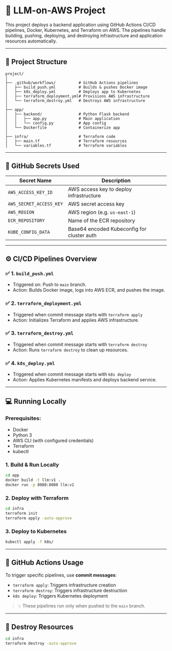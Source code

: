 
# 🚀 LLM-on-AWS Project

This project deploys a backend application using GitHub Actions CI/CD pipelines, Docker, Kubernetes, and Terraform on AWS. The pipelines handle building, pushing, deploying, and destroying infrastructure and application resources automatically.

---

## 📁 Project Structure

```
project/
│
├── .github/workflows/          # GitHub Actions pipelines
│   ├── build_push.yml          # Builds & pushes Docker image
│   ├── k8s_deploy.yml          # Deploys app to Kubernetes
│   ├── terraform_deployment.yml# Provisions AWS infrastructure
│   └── terraform_destroy.yml   # Destroys AWS infrastructure
│
├── app/
│   ├── backend/                # Python Flask backend
│   │   ├── app.py              # Main application
│   │   └── config.py           # App config
│   └── Dockerfile              # Containerize app
│
├── infra/                      # Terraform code
│   ├── main.tf                 # Terraform resources
│   └── variables.tf            # Terraform variables
```

---

## 🔐 GitHub Secrets Used

| Secret Name               | Description                                 |
|--------------------------|---------------------------------------------|
| `AWS_ACCESS_KEY_ID`      | AWS access key to deploy infrastructure     |
| `AWS_SECRET_ACCESS_KEY`  | AWS secret access key                       |
| `AWS_REGION`             | AWS region (e.g. `us-east-1`)               |
| `ECR_REPOSITORY`         | Name of the ECR repository                  |
| `KUBE_CONFIG_DATA`       | Base64 encoded Kubeconfig for cluster auth  |

---

## ⚙️ CI/CD Pipelines Overview

### ✅ 1. `build_push.yml`
- Triggered on: Push to `main` branch.
- Action: Builds Docker image, logs into AWS ECR, and pushes the image.

### ✅ 2. `terraform_deployment.yml`
- Triggered when commit message starts with `terraform apply`
- Action: Initializes Terraform and applies AWS infrastructure.

### ✅ 3. `terraform_destroy.yml`
- Triggered when commit message starts with `terraform destroy`
- Action: Runs `terraform destroy` to clean up resources.

### ✅ 4. `k8s_deploy.yml`
- Triggered when commit message starts with `k8s deploy`
- Action: Applies Kubernetes manifests and deploys backend service.

---

## 💻 Running Locally

### Prerequisites:
- Docker
- Python 3
- AWS CLI (with configured credentials)
- Terraform
- kubectl

### 1. Build & Run Locally
```bash
cd app
docker build -t llm:v1 .
docker run -p 8080:8080 llm:v1
```

### 2. Deploy with Terraform
```bash
cd infra
terraform init
terraform apply -auto-approve
```

### 3. Deploy to Kubernetes
```bash
kubectl apply -f k8s/
```

---

## 🚀 GitHub Actions Usage

To trigger specific pipelines, use **commit messages**:

- `terraform apply`: Triggers infrastructure creation
- `terraform destroy`: Triggers infrastructure destruction
- `k8s deploy`: Triggers Kubernetes deployment

> 💡 These pipelines run only when pushed to the `main` branch.

---

## 🧼 Destroy Resources
```bash
cd infra
terraform destroy -auto-approve
```







